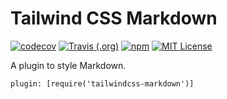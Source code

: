 # Tailwind CSS Markdown

<p>
  <a href="https://codecov.io/gh/estevanmaito/tailwindcss-markdown"><img src="https://codecov.io/gh/estevanmaito/tailwindcss-markdown/branch/master/graph/badge.svg" alt="codecov" /></a>
  <a href="https://travis-ci.com/github/estevanmaito/tailwindcss-markdown"><img src="https://img.shields.io/travis/estevanmaito/tailwindcss-markdown" alt="Travis (.org)" /></a>
  <a href="https://www.npmjs.com/package/mytailwindcss-markdown"><img src="https://img.shields.io/npm/v/tailwindcss-markdown" alt="npm" /></a>
  <a href="https://github.com/estevanmaito/tailwindcss-markdown/blob/master/LICENSE"><img src="https://img.shields.io/github/license/estevanmaito/tailwindcss-markdown" alt="MIT License" /></a>
</p>

A plugin to style Markdown.

`plugin: [require('tailwindcss-markdown')]`
